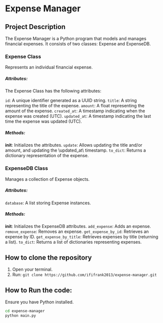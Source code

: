 # Expense Manager


## Project Description
The Expense Manager is a Python program that models and manages financial expenses. It consists of two classes: Expense and ExpenseDB.


### Expense Class
Represents an individual financial expense.


##### Attributes:
The Expense Class has the following attributes:

`id`: A unique identifier generated as a UUID string.
`title`: A string representing the title of the expense.
`amount`: A float representing the amount of the expense.
`created_at`: A timestamp indicating when the expense was created (UTC).
`updated_at`: A timestamp indicating the last time the expense was updated (UTC).


##### Methods:

__init__: Initializes the attributes.
`update`: Allows updating the title and/or amount, and updating the \updated_at\ timestamp.
`to_dict`: Returns a dictionary representation of the expense.


### ExpenseDB Class
Manages a collection of Expense objects.

##### Attributes:
`database`: A list storing Expense instances.


##### Methods:

__init__: Initializes the ExpenseDB attributes.
`add_expense`: Adds an expense.
`remove_expense`: Removes an expense.
`get_expense_by_id`: Retrieves an expense by ID.
`get_expense_by_title`: Retrieves expenses by title (returning a list).
`to_dict`: Returns a list of dictionaries representing expenses.


## How to clone the repository
1. Open your terminal.
2. Run: `git clone https://github.com/ififrank2013/expense-manager.git`



## How to Run the code:

Ensure you have Python installed.

```bash
cd expense-manager
python main.py